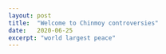 ```yaml
---
layout: post
title:  "Welcome to Chinmoy controversies"
date:   2020-06-25
excerpt: "world largest peace"
---
```

